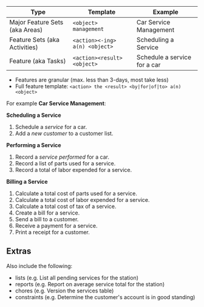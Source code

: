 | Type                           | Template                       | Example                       |
| ---                            | ---                            | ---                           |
| Major Feature Sets (aka Areas) | `<object> management`          | Car Service Management        |
| Feature Sets (aka Activities)  | `<action><-ing> a(n) <object>` | Scheduling a Service          |
| Feature (aka Tasks)            | `<action><result><object>`     | Schedule a service for a car  |

* Features are granular (max. less than 3-days, most take less)
* Full feature template: `<action> the <result> <by|for|of|to> a(n) <object>`

For example **Car Service Management**:

**Scheduling a Service**

1. Schedule a _service_ for a car.
1. Add a _new customer_ to a customer list.

**Performing a Service**

1. Record a _service performed_ for a car.
1. Record a list of parts used for a service.
1. Record a total of labor expended for a service.

**Billing a Service**

1. Calculate a total cost of parts used for a service.
1. Calculate a total cost of labor expended for a service.
1. Calculate a total cost of tax of a service.
1. Create a bill for a service.
1. Send a bill to a customer.
1. Receive a payment for a service.
1. Print a receipt for a customer.

## Extras

Also include the following:
* lists (e.g. List all pending services for the station)
* reports (e.g. Report on average service total for the station)
* chores (e.g. Version the services table)
* constraints (e.g. Determine the customer's account is in good standing)
